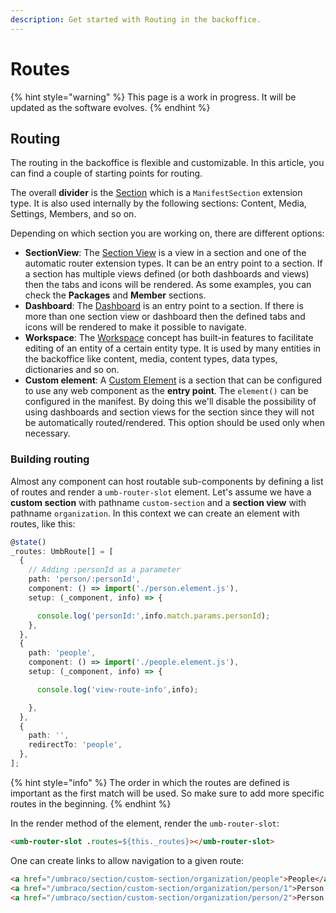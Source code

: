 ```yaml
---
description: Get started with Routing in the backoffice.
---
```


# Routes

{% hint style="warning" %}
This page is a work in progress. It will be updated as the software evolves.
{% endhint %}

## Routing

The routing in the backoffice is flexible and customizable. In this article, you can find a couple of starting points for routing.

The overall **divider** is the [Section](../section-trees/sections/README.md) which is a `ManifestSection` extension type. It is also used internally by the following sections: Content, Media, Settings, Members, and so on.

Depending on which section you are working on, there are different options:

* **SectionView**: The [Section View](../section-trees/sections/section-view.md) is a view in a section and one of the automatic router extension types. It can be an entry point to a section. If a section has multiple views defined (or both dashboards and views) then the tabs and icons will be rendered. As some examples, you can check the **Packages** and **Member** sections.
* **Dashboard**: The [Dashboard](../dashboards.md) is an entry point to a section. If there is more than one section view or dashboard then the defined tabs and icons will be rendered to make it possible to navigate.
* **Workspace**: The [Workspace](../workspaces/README.md) concept has built-in features to facilitate editing of an entity of a certain entity type. It is used by many entities in the backoffice like content, media, content types, data types, dictionaries and so on.
* **Custom element**: A [Custom Element](umbraco-element/) is a section that can be configured to use any web component as the **entry point**. The `element()` can be configured in the manifest. By doing this we'll disable the possibility of using dashboards and section views for the section since they will not be automatically routed/rendered. This option should be used only when necessary.

### Building routing

Almost any component can host routable sub-components by defining a list of routes and render a `umb-router-slot` element. Let's assume we have a **custom section** with pathname `custom-section` and a **section view** with pathname `organization`. In this context we can create an element with routes, like this:

```typescript
@state()
_routes: UmbRoute[] = [
  {
    // Adding :personId as a parameter
    path: 'person/:personId',
    component: () => import('./person.element.js'),
    setup: (_component, info) => {

      console.log('personId:',info.match.params.personId);
    },
  },
  {
    path: 'people',
    component: () => import('./people.element.js'),
    setup: (_component, info) => {

      console.log('view-route-info',info);

    },
  },
  {
    path: '',
    redirectTo: 'people',
  },
];
```

{% hint style="info" %}
The order in which the routes are defined is important as the first match will be used. So make sure to add more specific routes in the beginning.
{% endhint %}

In the render method of the element, render the `umb-router-slot`:

```html
<umb-router-slot .routes=${this._routes}></umb-router-slot> 
```

One can create links to allow navigation to a given route:

```html
<a href="/umbraco/section/custom-section/organization/people">People</a>
<a href="/umbraco/section/custom-section/organization/person/1">Person 1</a>
<a href="/umbraco/section/custom-section/organization/person/2">Person 2</a>
```
